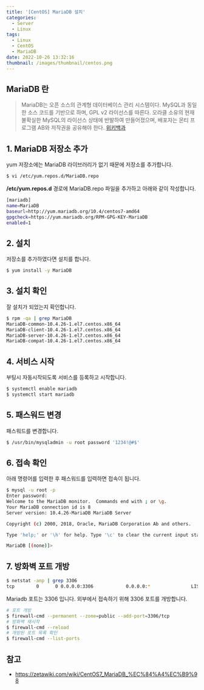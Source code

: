 ```yaml
---
title: '[CentOS] MariaDB 설치'
categories:
  - Server
  - Linux
tags:
  - Linux
  - CentOS
  - MariaDB
date: 2022-10-26 13:32:16
thumbnail: /images/thumbnail/centos.png
---
```


## MariaDB 란

> MariaDB는 오픈 소스의 관계형 데이터베이스 관리 시스템이다. MySQL과 동일한 소스 코드를 기반으로 하며, GPL v2 라이선스를 따른다. 오라클 소유의 현재 불확실한 MySQL의 라이선스 상태에 반발하여 만들어졌으며, 배포자는 몬티 프로그램 AB와 저작권을 공유해야 한다.
> [위키백과](https://ko.wikipedia.org/wiki/MariaDB)

## 1. MariaDB 저장소 추가

yum 저장소에는 MariaDB 라이브러리가 없기 때문에 저장소를 추가합니다.

```bash
$ vi /etc/yum.repos.d/MariaDB.repo
```

**/etc/yum.repos.d** 경로에 MariaDB.repo 파일을 추가하고 아래와 같이 작성합니다.

```bash
[mariadb]
name=MariaDB
baseurl=http://yum.mariadb.org/10.4/centos7-amd64
gpgcheck=https://yum.mariadb.org/RPM-GPG-KEY-MariaDB
enabled=1
```

## 2. 설치

저장소를 추가하였다면 설치를 합니다.

```bash
$ yum install -y MariaDB
```

## 3. 설치 확인

잘 설치가 되었는지 확인합니다.

```bash
$ rpm -qa | grep MariaDB
MariaDB-common-10.4.26-1.el7.centos.x86_64
MariaDB-client-10.4.26-1.el7.centos.x86_64
MariaDB-server-10.4.26-1.el7.centos.x86_64
MariaDB-compat-10.4.26-1.el7.centos.x86_64
```

## 4. 서비스 시작

부팅시 자동시작되도록 서비스를 등록하고 시작합니다.

```bash
$ systemctl enable mariadb
$ systemctl start mariadb
```

## 5. 패스워드 변경

패스워드를 변경합니다.

```bash
$ /usr/bin/mysqladmin -u root password '1234!@#$'
```

## 6. 접속 확인

아래 명령어를 입력한 후 패스워드를 입력하면 접속이 됩니다.

```bash
$ mysql -u root -p
Enter password:
Welcome to the MariaDB monitor.  Commands end with ; or \g.
Your MariaDB connection id is 8
Server version: 10.4.26-MariaDB MariaDB Server

Copyright (c) 2000, 2018, Oracle, MariaDB Corporation Ab and others.

Type 'help;' or '\h' for help. Type '\c' to clear the current input statement.

MariaDB [(none)]>
```

## 7. 방화벽 포트 개방

```bash
$ netstat -anp | grep 3306
tcp        0      0 0.0.0.0:3306            0.0.0.0:*               LISTEN      12596/mysqld
```

Mariadb 포트는 3306 입니다. 외부에서 접속하기 위해 3306 포트를 개방합니다.

```bash
# 포트 개방
$ firewall-cmd --permanent --zone=public --add-port=3306/tcp
# 방화벽 재시작
$ firewall-cmd --reload
# 개방된 포트 목록 확인
$ firewall-cmd --list-ports
```

## 참고

- https://zetawiki.com/wiki/CentOS7_MariaDB_%EC%84%A4%EC%B9%98
